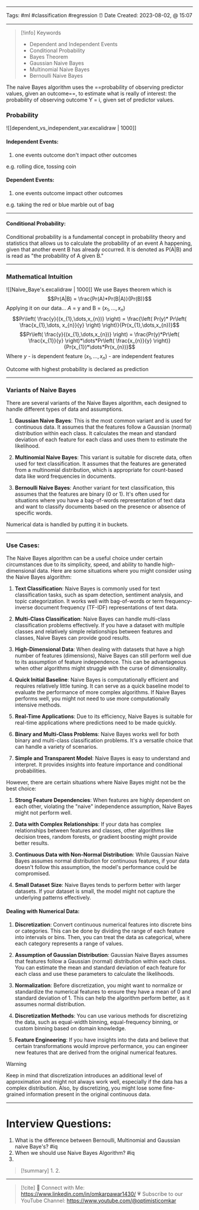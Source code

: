 ------------------------- 
Tags: #ml #classification #regression 
⏰ Date Created:  2023-08-02, @ 15:07

---
>[!info] Keywords
>* Dependent and Independent Events
>* Conditional Probability
>* Bayes Theorem
>* Gaussian Naive Bayes
>* Multinomial Naive Bayes
>* Bernoulli Naive Bayes

The naive Bayes algorithm uses the ==probability of observing predictor values, given an outcome==, to estimate what is really of interest: the probability of observing outcome Y  = i, given set of predictor values.

### Probability 

![[dependent_vs_independent_var.excalidraw | 1000]]

#### Independent Events:
1.  one events outcome don't impact other outcomes

e.g. rolling dice, tossing coin

#### Dependent Events:
1.  one events outcome impact other outcomes

e.g. taking the red or blue marble out of bag

-------
#### Conditional Probability:
Conditional probability is a fundamental concept in probability theory and statistics that allows us to calculate the probability of an event A happening, given that another event B has already occurred. It is denoted as P(A|B) and is read as "the probability of A given B."

-----------
### Mathematical Intuition 

![[Naive_Baye's.excalidraw | 1000]]
We use Bayes theorem which is 
$$Pr(A|B) = \frac{Pr(A)*Pr(B|A)}{Pr(B)}$$
Applying it on our data... $A$ = y and B = $(x_{1}, \dots,x_{n})$
$$Pr\left( \frac{y}{(x_{1},\dots,x_{n})} \right) = \frac{\left( Pr(y)* Pr\left( \frac{x_{1},\dots, x_{n}}{y} \right) \right)}{Pr(x_{1},\dots,x_{n})}$$
$$Pr\left( \frac{y}{(x_{1},\dots,x_{n})} \right) = \frac{Pr(y)*Pr\left( \frac{x_{1}}{y} \right)*\dots*Pr\left( \frac{x_{n}}{y} \right)}{Pr(x_{1})*\dots*Pr(x_{n})}$$
Where
$y$ - is dependent feature
$(x_{1}, \dots, x_{n})$ - are independent features

Outcome with highest probability is declared as prediction

----------
### Variants of Naive Bayes

There are several variants of the Naive Bayes algorithm, each designed to handle different types of data and assumptions.

1. **Gaussian Naive Bayes**: This is the most common variant and is used for continuous data. It assumes that the features follow a Gaussian (normal) distribution within each class. It calculates the mean and standard deviation of each feature for each class and uses them to estimate the likelihood.
    
2. **Multinomial Naive Bayes**: This variant is suitable for discrete data, often used for text classification. It assumes that the features are generated from a multinomial distribution, which is appropriate for count-based data like word frequencies in documents.
    
3. **Bernoulli Naive Bayes**: Another variant for text classification, this assumes that the features are binary (0 or 1). It's often used for situations where you have a bag-of-words representation of text data and want to classify documents based on the presence or absence of specific words.

Numerical data is handled by putting it in buckets. 

-------
### Use Cases:

The Naive Bayes algorithm can be a useful choice under certain circumstances due to its simplicity, speed, and ability to handle high-dimensional data. Here are some situations where you might consider using the Naive Bayes algorithm:

1. **Text Classification**: Naive Bayes is commonly used for text classification tasks, such as spam detection, sentiment analysis, and topic categorization. It works well with bag-of-words or term frequency-inverse document frequency (TF-IDF) representations of text data.
    
2. **Multi-Class Classification**: Naive Bayes can handle multi-class classification problems effectively. If you have a dataset with multiple classes and relatively simple relationships between features and classes, Naive Bayes can provide good results.
    
3. **High-Dimensional Data**: When dealing with datasets that have a high number of features (dimensions), Naive Bayes can still perform well due to its assumption of feature independence. This can be advantageous when other algorithms might struggle with the curse of dimensionality.
    
4. **Quick Initial Baseline**: Naive Bayes is computationally efficient and requires relatively little tuning. It can serve as a quick baseline model to evaluate the performance of more complex algorithms. If Naive Bayes performs well, you might not need to use more computationally intensive methods.
    
5. **Real-Time Applications**: Due to its efficiency, Naive Bayes is suitable for real-time applications where predictions need to be made quickly.
    
6. **Binary and Multi-Class Problems**: Naive Bayes works well for both binary and multi-class classification problems. It's a versatile choice that can handle a variety of scenarios.
    
7. **Simple and Transparent Model**: Naive Bayes is easy to understand and interpret. It provides insights into feature importance and conditional probabilities.
    

However, there are certain situations where Naive Bayes might not be the best choice:

1. **Strong Feature Dependencies**: When features are highly dependent on each other, violating the "naive" independence assumption, Naive Bayes might not perform well.
    
2. **Data with Complex Relationships**: If your data has complex relationships between features and classes, other algorithms like decision trees, random forests, or gradient boosting might provide better results.
    
3. **Continuous Data with Non-Normal Distribution**: While Gaussian Naive Bayes assumes normal distribution for continuous features, if your data doesn't follow this assumption, the model's performance could be compromised.
    
4. **Small Dataset Size**: Naive Bayes tends to perform better with larger datasets. If your dataset is small, the model might not capture the underlying patterns effectively.

#### Dealing with Numerical Data:

1. **Discretization**: Convert continuous numerical features into discrete bins or categories. This can be done by dividing the range of each feature into intervals or bins. Then, you can treat the data as categorical, where each category represents a range of values.
    
2. **Assumption of Gaussian Distribution**: Gaussian Naive Bayes assumes that features follow a Gaussian (normal) distribution within each class. You can estimate the mean and standard deviation of each feature for each class and use these parameters to calculate the likelihoods.
    
3. **Normalization**: Before discretization, you might want to normalize or standardize the numerical features to ensure they have a mean of 0 and standard deviation of 1. This can help the algorithm perform better, as it assumes normal distribution.
    
4. **Discretization Methods**: You can use various methods for discretizing the data, such as equal-width binning, equal-frequency binning, or custom binning based on domain knowledge.
    
5. **Feature Engineering**: If you have insights into the data and believe that certain transformations would improve performance, you can engineer new features that are derived from the original numerical features.
    

>[!warning]
>Keep in mind that discretization introduces an additional level of approximation and might not always work well, especially if the data has a complex distribution. Also, by discretizing, you might lose some fine-grained information present in the original continuous data.

-------------

# Interview Questions:
1. What is the difference between Bernoulli, Multinomial and Gaussian naive Baye's? #iq 
2. When we should use Naive Bayes Algorithm? #iq 
3. 



>[!summary] 
>1. 
>2. 

----
>[!cite]
> 🤝 Connect with Me: https://www.linkedin.com/in/omkarpawar1430/
> 💗 Subscribe to our YouTube Channel: https://www.youtube.com/@optimisticomkar
> 

